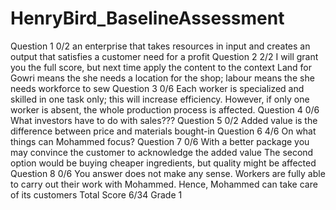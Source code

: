 # HenryBird_BaselineAssessment
Question 1 0/2
an enterprise that takes resources in input and creates an output that satisfies a customer need for a profit
Question 2 2/2
I will grant you the full score, but next time apply the content to the context Land for Gowri means the she needs a location for the shop; labour means the she needs workforce to sew
Question 3 0/6
Each worker is specialized and skilled in one task only; this will increase efficiency. However, if only one worker is absent, the whole production process is affected.
Question 4 0/6
What investors have to do with sales???
Question 5 0/2
Added value is the difference between price and materials bought-in
Question 6 4/6
On what things can Mohammed focus?
Question 7 0/6
With a better package you may convince the customer to acknowledge the added value The second option would be buying cheaper ingredients, but quality might be affected
Question 8 0/6
You answer does not make any sense. Workers are fully able to carry out their work with Mohammed. Hence, Mohammed can take care of its customers
Total Score 6/34 Grade 1

